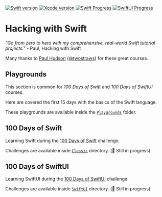 [![Swift version][swift_badge]][swift_release_notes]
[![Xcode version][xcode_badge]][xcode_website]
[![Swift Progress][swift_progress]][swift_current_day]
[![SwiftUI Progress][swiftui_progress]][swiftui_current_day]

# Hacking with Swift

_"Go from zero to hero with my comprehensive, real-world Swift tutorial projects."_ - Paul, Hacking with Swift

Many thanks to [Paul Hudson](https://twitter.com/twostraws) ([@twostraws](https://github.com/twostraws)) for these great courses.

## Playgrounds

This section is common for _100 Days of Swift_ and _100 Days of SwiftUI_ courses.

Here are covered the first 15 days with the basics of the Swift language.

These playgrounds are available inside the [`Playgrounds`](Playgrounds) folder.

## 100 Days of Swift

Learning Swift during the [100 Days of Swift](https://www.hackingwithswift.com/100) challenge.

Challenges are available inside [`Classic`](Classic) directory. (🚧 Still in progress)

## 100 Days of SwiftUI

Learning SwiftUI during the [100 Days of SwiftUI](https://www.hackingwithswift.com/100/swiftui) challenge.

Challenges are available inside [`SwiftUI`](SwiftUI) directory. (🚧 Still in progress)

[swift_release_notes]: https://swift.org/blog/swift-5-5-released/
[swift_badge]: https://img.shields.io/badge/Swift-5.5-FA7343?logo=swift

[xcode_website]: https://developer.apple.com/xcode/
[xcode_badge]: https://img.shields.io/badge/Xcode-13.2-1575F9?style=flat&logo=Xcode

[swift_current_day]: https://www.hackingwithswift.com/100/67
[swift_progress]: https://img.shields.io/badge/100%20Days%20of%20Swift-67-D64D42

[swiftui_current_day]: https://www.hackingwithswift.com/100/swiftui/42
[swiftui_progress]: https://img.shields.io/badge/100%20Days%20of%20SwiftUI-42-3463DA
